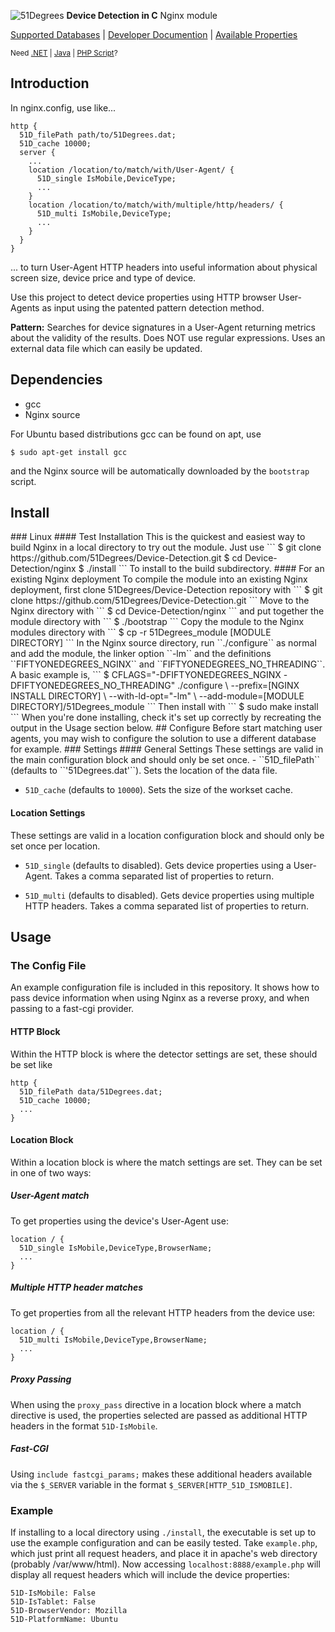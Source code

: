 ![51Degrees](https://51degrees.com/DesktopModules/FiftyOne/Distributor/Logo.ashx?utm_source=github&utm_medium=repository&utm_content=readme_main&utm_campaign=nginx-open-source "THE Fastest and Most Accurate Device Detection") **Device Detection in C** Nginx module

[Supported Databases](https://51degrees.com/compare-data-options?utm_source=github&utm_medium=repository&utm_content=compare-data-options&utm_campaign=nginx-open-source "Different device databases which can be used with 51Degrees device detection") | [Developer Documention](https://51degrees.com/support/documentation?utm_source=github&utm_medium=repository&utm_content=documentation&utm_campaign=nginx-open-source "Full getting started guide and advanced developer documentation") | [Available Properties](https://51degrees.com/resources/property-dictionary?utm_source=github&utm_medium=repository&utm_content=property_dictionary&utm_campaign=nginx-open-source "View all available properties and values")

<sup>Need [.NET](https://github.com/51Degrees/.NET-Device-Detection "THE Fastest and most Accurate device detection for .NET") | [Java](https://github.com/51Degrees/Java-Device-Detection "THE Fastest and most Accurate device detection for Java") | [PHP Script](https://github.com/51Degrees/51Degrees-PHP)?</sup>

## Introduction

In nginx.config, use like...
```nginx
http {
  51D_filePath path/to/51Degrees.dat;
  51D_cache 10000;
  server {
    ...
    location /location/to/match/with/User-Agent/ {
      51D_single IsMobile,DeviceType;
      ...
    }
    location /location/to/match/with/multiple/http/headers/ {
      51D_multi IsMobile,DeviceType;
      ...
    }
  }
}
```
... to turn User-Agent HTTP headers into useful information about physical screen size, device price and type of device.

Use this project to detect device properties using HTTP browser User-Agents as input using the patented pattern detection method.

**Pattern:**  Searches for device signatures in a User-Agent returning metrics about the validity of the results. Does NOT use regular expressions. Uses an external data file which can easily be updated.

## Dependencies
- gcc
- Nginx source

For Ubuntu based distributions gcc can be found on apt, use
```
$ sudo apt-get install gcc
```
and the Nginx source will be automatically downloaded by the ``bootstrap`` script.

## Install
<installation>
### Linux
#### Test Installation
This is the quickest and easiest way to build Nginx in a local directory to try out the module. Just use
```
$ git clone https://github.com/51Degrees/Device-Detection.git
$ cd Device-Detection/nginx
$ ./install
```
To install to the build subdirectory.
#### For an existing Nginx deployment
To compile the module into an existing Nginx deployment,
first clone 51Degrees/Device-Detection repository with
```
$ git clone https://github.com/51Degrees/Device-Detection.git
```
Move to the Nginx directory with
```
$ cd Device-Detection/nginx
```
and put together the module directory with
```
$ ./bootstrap
```
Copy the module to the Nginx modules directory with
```
$ cp -r 51Degrees_module [MODULE DIRECTORY]
```
In the Nginx source directory, run ``./configure`` as normal and add the module, the linker option ``-lm`` and the definitions ``FIFTYONEDEGREES_NGINX`` and ``FIFTYONEDEGREES_NO_THREADING``. A basic example is,
```
$ CFLAGS="-DFIFTYONEDEGREES_NGINX -DFIFTYONEDEGREES_NO_THREADING" ./configure \
    --prefix=[NGINX INSTALL DIRECTORY] \
    --with-ld-opt="-lm" \
    --add-module=[MODULE DIRECTORY]/51Degrees_module
```
Then install with
```
$ sudo make install
```
</installation>
When you're done installing, check it's set up correctly by recreating the output in the Usage section below.
## Configure
<configuration>
Before start matching user agents, you may wish to configure the solution to use a different database for example.
### Settings
#### General Settings
These settings are valid in the main configuration block and should only be set once.
 - ``51D_filePath`` (defaults to ``'51Degrees.dat'``). Sets the location of the data file.

 - ``51D_cache`` (defaults to ``10000``). Sets the size of the workset cache.

#### Location Settings
These settings are valid in a location configuration block and should only be set once per location.
 - ``51D_single`` (defaults to disabled). Gets device properties using a User-Agent. Takes a comma separated list of properties to return.

 - ``51D_multi`` (defaults to disabled). Gets device properties using multiple HTTP headers. Takes a comma separated list of properties to return.

## Usage
### The Config File
An example configuration file is included in this repository. It shows how to pass device information when using Nginx as a reverse proxy, and when passing to a fast-cgi provider.
#### HTTP Block
Within the HTTP block is where the detector settings are set, these should be set like
```
http {
  51D_filePath data/51Degrees.dat;
  51D_cache 10000;
  ...
}
```
#### Location Block
Within a location block is where the match settings are set. They can be set in one of two ways:
##### User-Agent match
To get properties using the device's User-Agent use:
```
location / {
  51D_single IsMobile,DeviceType,BrowserName;
  ...
}
```
##### Multiple HTTP header matches
To get properties from all the relevant HTTP headers from the device use:
```
location / {
  51D_multi IsMobile,DeviceType,BrowserName;
  ...
}
```
##### Proxy Passing
When using the ``proxy_pass`` directive in a location block where a match directive is used, the properties selected are passed as additional HTTP headers in the format ``51D-IsMobile``.
##### Fast-CGI
Using ``include fastcgi_params;`` makes these additional headers available via the ``$_SERVER`` variable in the format ``$_SERVER[HTTP_51D_ISMOBILE]``.
### Example
If installing to a local directory using ``./install``, the executable is set up to use the example configuration and can be easily tested. Take ``example.php``, which just print all request headers, and place it in apache's web directory (probably /var/www/html).
Now accessing ``localhost:8888/example.php`` will display all request headers which will include the device properties:
```
51D-IsMobile: False
51D-IsTablet: False
51D-BrowserVendor: Mozilla
51D-PlatformName: Ubuntu
```
